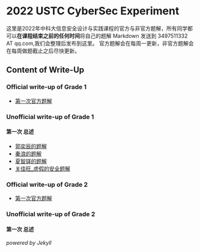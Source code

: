 # 2022 USTC CyberSec Experiment
这里是2022年中科大信息安全设计与实践课程的官方与非官方题解，所有同学都可以**在课程结束之前的任何时间**将自己的题解 Markdown 发送到 3497511332 AT qq.com,我们会整理后发布到这里。 官方题解会在每周一更新，非官方题解会在每周做题截止之后尽快更新。

## Content of Write-Up
### Official write-up of Grade 1
- [第一次官方题解](./officialwp1/20220321)
### Unofficial write-up of Grade 1
#### 第一次 总述
- [郭奕辰的题解](./unofficialwp1/1/guoyichen.md)
- [秦浪的题解](./unofficialwp1/1/qinlang.md)
- [夏智铎的题解](./unofficialwp1/1/xiazhiduo.md)
- [关佳旺_虚假的安全题解](./unofficialwp1/1/guanjiawang.md)
### Official write-up of Grade 2
- [第一次官方题解](./officialwp2/20220321)
### Unofficial write-up of Grade 2
#### 第一次 总述

_powered by Jekyll_
